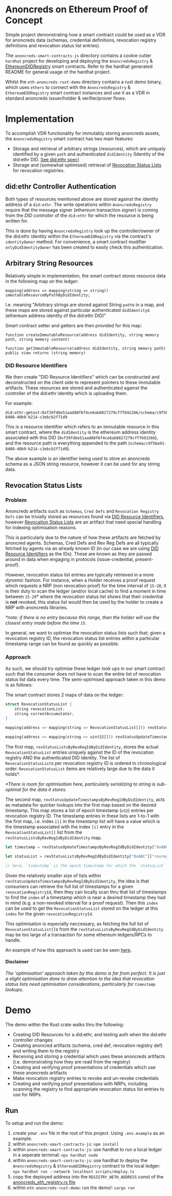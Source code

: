 # Anoncreds on Ethereum Proof of Concept
Simple project demonstrating how a smart contract could be used as a VDR for anoncreds data (schemas, credential definitions, revocation registry definitions and revocation status list entries).

The `anoncreds-smart-contracts-js` directory contains a cookie cutter `hardhat` project for developing and deploying the `AnoncredsRegistry` & [EthereumDIDRegistry](https://github.com/uport-project/ethr-did-registry/blob/master/contracts/EthereumDIDRegistry.sol) smart contracts. Refer to the hardhat generated README for general usage of the hardhat project.

Whilst the `eth-anoncreds-rust-demo` directory contains a rust demo binary, which uses `ethers` to connect with the `AnoncredsRegistry` & `EthereumDIDRegistry` smart contract instances and use it as a VDR in standard anoncreds issuer/holder & verifier/prover flows.

# Implementation
To accomplish VDR functionality for immutably storing anoncreds assets, the `AnoncredsRegistry` smart contract has two main features:
* Storage and retrieval of arbitrary strings (resources), which are uniquely identified by a given `path` and authenticated `didIdentity` (Identity of the did:ethr DID. [See did:ethr spec](https://github.com/decentralized-identity/ethr-did-resolver/blob/master/doc/did-method-spec.md#relationship-to-erc1056))
* Storage and (somewhat optimised) retrieval of [Revocation Status Lists](https://hyperledger.github.io/anoncreds-spec/#term:revocation-status-list) for revocation registries.

## did:ethr Controller Authentication
Both types of resources mentioned above are stored against the identity address of a `did:ethr`. The write operations within `AnoncredsRegistry` require that the message signer (ethereum transaction signer) is coming from the _DID controller_ of the `did:ethr` for which the resource is being written for.

This is done by having `AnoncredsRegistry` look up the controller/owner of the did:ethr identity within the `EthereumDIDRegistry` via the contract's `identityOwner` method. For convenience, a smart contract modifier `onlyDidIdentityOwner` has been created to easily check this authentication.

## Arbitrary String Resources
Relatively simple in implementation, the smart contract stores resource data in the following map on the ledger:
```solidity
mapping(address => mapping(string => string)) immutableResourceByPathByDidIdentity;
```
I.e. meaning "Arbitrary strings are stored against String `path`s in a map, and these maps are stored against particular authenticated `didIdentity`s (ethereum address identity of the did:ethr DID)"

Smart contract setter and getters are then provided for this map:
```solidity
function createImmutableResource(address didIdentity, string memory path, string memory content)

function getImmutableResource(address didIdentity, string memory path) public view returns (string memory)
```

### DID Resource Identifiers

We then create "DID Resource Identifiers" which can be constructed and deconstructed on the client side to represent pointers to these immutable artifacts. These resources are stored and authenticated against the controller of the did:ethr identity which is uploading them.

For example:
```
did:ethr:gmtest:0xf39fd6e51aad88f6f4ce6ab8827279cfffb92266/schema/c9f56e91-8408-40b9-b214-c3ebcb2f71d9
```
This is a resource identifier which refers to an immutable resource in this smart contract, where the `didIdentity` is the ethereum address identity associated with this DID (`0xf39fd6e51aad88f6f4ce6ab8827279cfffb92266`), and the resource path is everything appended to the path (`schema/c9f56e91-8408-40b9-b214-c3ebcb2f71d9`).

The above example is an identifier being used to store an anoncreds schema as a JSON string resource, however it can be used for any string data.

## Revocation Status Lists
### Problem
Anoncreds artifacts such as `Schemas`, `Cred Defs` and `Revocation Registry Defs` can be trivially stored as resources found via [DID Resource Identifiers](#did-resource-identifiers), however [Revocation Status Lists](https://hyperledger.github.io/anoncreds-spec/#term:revocation-status-list) are an artifact that need special handling for indexing optimisation reasons. 

This is particularly due to the nature of how these artifacts are fetched by anoncred agents. Schemas, Cred Defs and Rev Reg Defs are all typically fetched by agents via an already known ID (in our case we are using [DID Resource Identifiers](#did-resource-identifiers) as the IDs). These are known as they are passed around in data when engaging in protocols (issue-credential, present-proof).

However, revocation status list entries are typically retrieved in a more _dynamic_ fashion. For instance, when a Holder receives a proof request which requests a NRP (non revocation proof) for the time interval of `15-20`, it is their duty to scan the ledger (and/or local cache) to find a moment in time between `15-20`* where the revocation status list shows that their credential is **not** revoked, this status list would then be used by the holder to create a NRP with anoncreds libraries.

_*note: if there is no entry because this range, then the holder will use the closest entry made before the time `15`_.

In general, we want to optimise the revocation status lists such that; given a revocation registry ID, the revocation status list entries within a particular timestamp range can be found as quickly as possible.

### Approach
As such, we should try optimise these ledger look ups in our smart contract such that the consumer does not have to scan the entire list of revocation status list data every time. The semi-optimised approach taken in this demo is as follows:

The smart contract stores 2 maps of data on the ledger:
```rust
struct RevocationStatusList {
    string revocationList;
    string currentAccumulator;
}

mapping(address => mapping(string => RevocationStatusList[])) revStatusListsByRevRegIdByDidIdentity;

mapping(address => mapping(string => uint32[])) revStatusUpdateTimestampsByRevRegIdByDidIdentity;
```

The first map, `revStatusListsByRevRegIdByDidIdentity`, stores the actual `RevocationStatusList` entries uniquely against the ID of the revocation registry AND the authenticated DID identity. The list of `RevocationStatusList`s per revocation registry ID is ordered in chronological order. `RevocationStatusList` items are relatively large due to the data it holds*.

_*There is room for optimisation here, particularly serializing to string is sub-optimal for the data it stores._

The second map, `revStatusUpdateTimestampsByRevRegIdByDidIdentity`, acts as metadata for quicker lookups into the first map based on the desired timestamp. This map stores a list of epoch timestamp (`u32`) entries per revocation registry ID. The timestamp entries in these lists are 1-to-1 with the first map, i.e. index `[i]` in the timestamp list will have a value which is the timestamp associated with the index `[i]` entry in the `RevocationStatusList[]` list from the `revStatusListsByRevRegIdByDidIdentity` map.

```js
let timestamp = revStatusUpdateTimestampsByRevRegIdByDidIdentity["0xABC"]["revreg1"][i]

let statusList = revStatusListsByRevRegIdByDidIdentity["0xABC"]["revreg1"][i]

// here, `timestamp` is the epoch timestamp for which the `statusList` entry was made on the ledger
```

Given the relatively smaller size of lists within `revStatusUpdateTimestampsByRevRegIdByDidIdentity`, the idea is that consumers can retrieve the full list of timestamps for a given `revocationRegistryId`, then they can locally scan thru that list of timestamps to find the `index` of a timestamp which is near a desired timestamp they had in mind (e.g. a non-revoked interval for a proof request). Then this `index` can be used to get the `RevocationStatusList` stored on the ledger at this `index` for the given `revocationRegistryId`. 

This optimisation is especially neccessary, as fetching the full list of `RevocationStatusList[]`s from the `revStatusListsByRevRegIdByDidIdentity` may be too large of a transaction for some ethereum ledgers/RPCs to handle.

An example of how this approach is used can be seen [here](./eth-anoncreds-rust-demo/src/anoncreds_eth_registry.rs#L219).

#### Disclaimer
_The 'optimisation' approach taken by this demo is far from perfect. It is just a slight optimisation done to draw attention to the idea that revocation status lists need optimisation considerations, particularly for `timestamp` lookups._

# Demo
The demo within the Rust crate walks thru the following:
* Creating DID Resources for a did:ethr, and testing auth when the did:ethr controller changes
* Creating anoncred artifacts (schema, cred def, revocation registry def) and writing them to the registry
* Receiving and storing a credential which uses these anoncreds artifacts (i.e. demonstrating how they are read from the registry)
* Creating and verifying proof presentations of credentials which use these anoncreds artifacts
* Make revocation registry entries to revoke and un-revoke credentials
* Creating and verifying proof presentations with NRPs, including scanning the registry to find appropriate revocation status list entries to use for NRPs.

## Run

To setup and run the demo:
1. create your `.env` file in the root of this project. Using `.env.example` as an example.
2. within `anoncreds-smart-contracts-js`: `npm install`
3. within `anoncreds-smart-contracts-js`: use hardhat to run a local ledger in a seperate terminal: `npx hardhat node`
4. within `anoncreds-smart-contracts-js`: use hardhat to deploy the `AnoncredsRegistry` & `EthereumDIDRegistry` contract to the local ledger: `npx hardhat run --network localhost scripts/deploy.ts`
5. copy the deployed address into the `REGISTRY_WETH_ADDRESS` const of the [anoncreds_eth_registry.rs file](/eth-anoncreds-rust-demo/src/anoncreds_eth_registry.rs)
6. within `eth-anoncreds-rust-demo`: run the demo!: `cargo run`